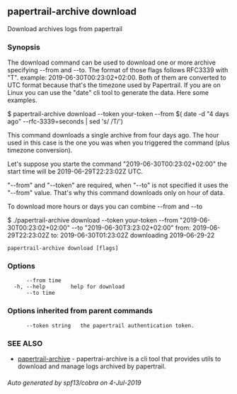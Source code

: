 ## papertrail-archive download

Download archives logs from papertrail

### Synopsis

The download command can be used to download one or more archive
specifying --from and --to. The format of those flags follows RFC3339 with "T".
example: 2019-06-30T00:23:02+02:00.
Both of them are converted to UTC format because that's the timezone used by Papertrail.
If you are on Linux you can use the "date" cli tool to generate the data. Here some examples.

$ papertrail-archive download --token your-token --from $( date -d "4 days ago" --rfc-3339=seconds  | sed 's/ /T/')

This command downloads a single archive from four days ago. The hour used
in this case is the one you was when you triggered the command (plus
timezone conversion).

Let's suppose you starte the command "2019-06-30T00:23:02+02:00" the start
time will be 2019-06-29T22:23:02Z UTC.

"--from" and "--token" are required, when "--to" is not specified it uses
the "--from" value. That's why this command downloads only on hour of data.

To download more hours or days you can combine --from and --to

$ ./papertrail-archive download --token your-token --from "2019-06-30T00:23:02+02:00" --to "2019-06-30T3:23:02+02:00"
from: 2019-06-29T22:23:02Z
to: 2019-06-30T01:23:02Z
downloading 2019-06-29-22

```
papertrail-archive download [flags]
```

### Options

```
      --from time   
  -h, --help        help for download
      --to time     
```

### Options inherited from parent commands

```
      --token string   the papertrail authentication token.
```

### SEE ALSO

* [papertrail-archive](papertrail-archive.md)	 - papertrai-archive is a cli tool that provides utils to download and manage logs archived by papertrail.

###### Auto generated by spf13/cobra on 4-Jul-2019
